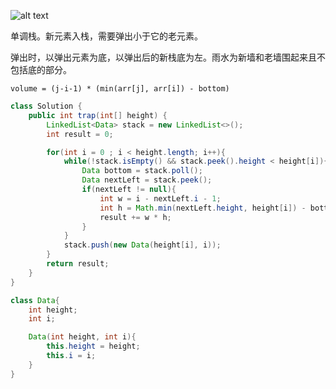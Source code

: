 ![alt text](https://cdn.jsdelivr.net/gh/sword4869/pic1@main/images202406132246998.png)

单调栈。新元素入栈，需要弹出小于它的老元素。

弹出时，以弹出元素为底，以弹出后的新栈底为左。雨水为新墙和老墙围起来且不包括底的部分。

`volume = (j-i-1) * (min(arr[j], arr[i]) - bottom)`

```java
class Solution {
    public int trap(int[] height) {
        LinkedList<Data> stack = new LinkedList<>();
        int result = 0;

        for(int i = 0 ; i < height.length; i++){
            while(!stack.isEmpty() && stack.peek().height < height[i]){
                Data bottom = stack.poll();
                Data nextLeft = stack.peek();
                if(nextLeft != null){
                    int w = i - nextLeft.i - 1;
                    int h = Math.min(nextLeft.height, height[i]) - bottom.height;
                    result += w * h;
                }
            }
            stack.push(new Data(height[i], i));
        }
        return result;
    }
}

class Data{
    int height;
    int i;

    Data(int height, int i){
        this.height = height;
        this.i = i;
    }
}
```